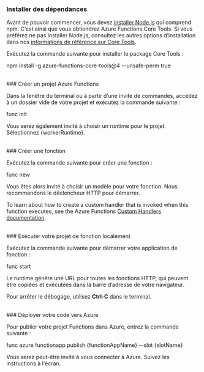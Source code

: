 ### <a name="install-dependencies"></a>Installer des dépendances

Avant de pouvoir commencer, vous devez <a href="https://go.microsoft.com/fwlink/?linkid=2016195" target="_blank">installer Node.js</a> qui comprend npm. C’est ainsi que vous obtiendrez Azure Functions Core Tools. Si vous préférez ne pas installer Node.js, consultez les autres options d’installation dans nos <a href="https://go.microsoft.com/fwlink/?linkid=2016192" target="_blank">informations de référence sur Core Tools</a>.

Exécutez la commande suivante pour installer le package Core Tools :

<MarkdownHighlighter>npm install -g azure-functions-core-tools@4 --unsafe-perm true</MarkdownHighlighter>

<br/>
### <a name="create-an-azure-functions-project"></a>Créer un projet Azure Functions

Dans la fenêtre du terminal ou à partir d’une invite de commandes, accédez à un dossier vide de votre projet et exécutez la commande suivante :

<MarkdownHighlighter>func init</MarkdownHighlighter>

Vous serez également invité à choisir un runtime pour le projet. Sélectionnez {workerRuntime}.

<br/>
### <a name="create-a-function"></a>Créer une fonction

Exécutez la commande suivante pour créer une fonction :

<MarkdownHighlighter>func new</MarkdownHighlighter>

Vous êtes alors invité à choisir un modèle pour votre fonction. Nous recommandons le déclencheur HTTP pour démarrer.

<StackInstructions customStack={true}>To learn about how to create a custom handler that is invoked when this function executes, see the Azure Functions <a href="https://go.microsoft.com/fwlink/?linkid=2138621" target="_blank">Custom Handlers documentation</a>.</StackInstructions>

<br/>
### <a name="run-your-function-project-locally"></a>Exécuter votre projet de fonction localement

Exécutez la commande suivante pour démarrer votre application de fonction :

<MarkdownHighlighter>func start</MarkdownHighlighter>

Le runtime génère une URL pour toutes les fonctions HTTP, qui peuvent être copiées et exécutées dans la barre d’adresse de votre navigateur.

Pour arrêter le débogage, utilisez **Ctrl-C** dans le terminal.

<br/>
### <a name="deploy-your-code-to-azure"></a>Déployer votre code vers Azure

Pour publier votre projet Functions dans Azure, entrez la commande suivante :

<MarkdownHighlighter>func azure functionapp publish {functionAppName} <SlotComponent>--slot {slotName}</SlotComponent></MarkdownHighlighter>

Vous serez peut-être invité à vous connecter à Azure. Suivez les instructions à l'écran.
